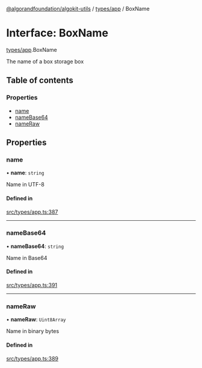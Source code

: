 [@algorandfoundation/algokit-utils](../README.md) / [types/app](../modules/types_app.md) / BoxName

# Interface: BoxName

[types/app](../modules/types_app.md).BoxName

The name of a box storage box

## Table of contents

### Properties

- [name](types_app.BoxName.md#name)
- [nameBase64](types_app.BoxName.md#namebase64)
- [nameRaw](types_app.BoxName.md#nameraw)

## Properties

### name

• **name**: `string`

Name in UTF-8

#### Defined in

[src/types/app.ts:387](https://github.com/lempira/algokit-utils-ts/blob/main/src/types/app.ts#L387)

___

### nameBase64

• **nameBase64**: `string`

Name in Base64

#### Defined in

[src/types/app.ts:391](https://github.com/lempira/algokit-utils-ts/blob/main/src/types/app.ts#L391)

___

### nameRaw

• **nameRaw**: `Uint8Array`

Name in binary bytes

#### Defined in

[src/types/app.ts:389](https://github.com/lempira/algokit-utils-ts/blob/main/src/types/app.ts#L389)
